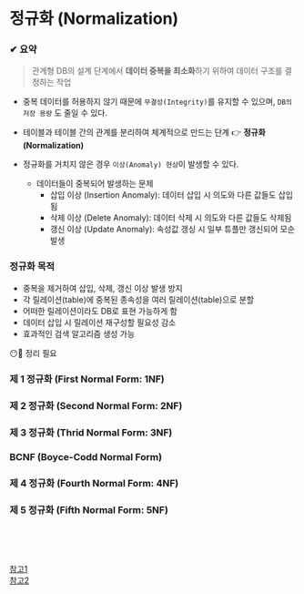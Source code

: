 # 정규화 (Normalization)

### ✔ 요약
> 관계형 DB의 설계 단계에서 **데이터 중복을 최소화**하기 위하여 데이터 구조를 결정하는 작업  


* 중복 데이터를 허용하지 않기 때문에 `무결성(Integrity)`를 유지할 수 있으며, `DB의 저장 용량` 도 줄일 수 있다.  
* 테이블과 테이블 간의 관계를 분리하여 체계적으로 만드는 단계 👉 **정규화 (Normalization)**


* 정규화를 거치지 않은 경우 `이상(Anomaly) 현상`이 발생할 수 있다.
  * 데이터들이 중복되어 발생하는 문제
    * 삽입 이상 (Insertion Anomaly): 데이터 삽입 시 의도와 다른 값들도 삽입됨
    * 삭제 이상 (Delete Anomaly): 데이터 삭제 시 의도와 다른 값들도 삭제됨
    * 갱신 이상 (Update Anomaly): 속성값 갱싱 시 일부 튜플만 갱신되어 모순 발생

### 정규화 목적
* 중복을 제거하여 삽입, 삭제, 갱신 이상 발생 방지
* 각 릴레이션(table)에 중복된 종속성을 여러 릴레이션(table)으로 분할
* 어떠한 릴레이션이라도 DB로 표현 가능하게 함
* 데이터 삽입 시 릴레이션 재구성할 필요성 감소
* 효과적인 검색 알고리즘 생성 가능

😶💭 정리 필요

### 제 1 정규화 (First Normal Form: 1NF)
### 제 2 정규화 (Second Normal Form: 2NF)
### 제 3 정규화 (Thrid Normal Form: 3NF)
### BCNF (Boyce-Codd Normal Form)
### 제 4 정규화 (Fourth Normal Form: 4NF)
### 제 5 정규화 (Fifth Normal Form: 5NF)

<br/><br/><br/>

[참고1](https://itwiki.kr/w/%EB%8D%B0%EC%9D%B4%ED%84%B0%EB%B2%A0%EC%9D%B4%EC%8A%A4_%EC%A0%95%EA%B7%9C%ED%99%94)  
[참고2](https://mangkyu.tistory.com/110)